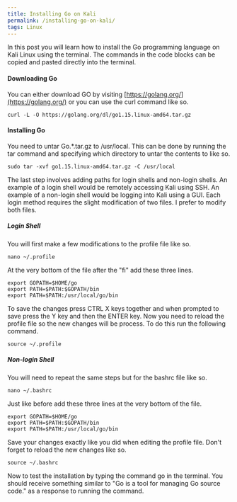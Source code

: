 ```yaml
---
title: Installing Go on Kali
permalink: /installing-go-on-kali/
tags: Linux
---
```

In this post you will learn how to install the Go programming language on Kali Linux using the terminal. The commands in the code blocks can be copied and pasted directly into the terminal.

#### Downloading Go

You can either download GO by visiting [https://golang.org/](https://golang.org/) or you can use the curl command like so.

`curl -L -O https://golang.org/dl/go1.15.linux-amd64.tar.gz`

#### Installing Go

You need to untar Go.*.tar.gz to /usr/local. This can be done by running the tar command and specifying which directory to untar the contents to like so.

`sudo tar -xvf go1.15.linux-amd64.tar.gz -C /usr/local`

The last step involves adding paths for login shells and non-login shells. An example of a login shell would be remotely accessing Kali using SSH. An example of a non-login shell would be logging into Kali using a GUI. Each login method requires the slight modification of two files. I prefer to modify both files.

##### Login Shell

You will first make a few modifications to the profile file like so.

`nano ~/.profile`

At the very bottom of the file after the "fi" add these three lines.

`export GOPATH=$HOME/go`  
`export PATH=$PATH:$GOPATH/bin`  
`export PATH=$PATH:/usr/local/go/bin`

To save the changes press CTRL X keys together and when prompted to save press the Y key and then the ENTER key. Now you need to reload the profile file so the new changes will be process. To do this run the following command.

`source ~/.profile`

##### Non-login Shell

You will need to repeat the same steps but for the bashrc file like so.

`nano ~/.bashrc`

Just like before add these three lines at the very bottom of the file.

`export GOPATH=$HOME/go`  
`export PATH=$PATH:$GOPATH/bin`  
`export PATH=$PATH:/usr/local/go/bin`

Save your changes exactly like you did when editing the profile file. Don't forget to reload the new changes like so.

`source ~/.bashrc`

Now to test the installation by typing the command go in the terminal. You should receive something similar to "Go is a tool for managing Go source code." as a response to running the command.
